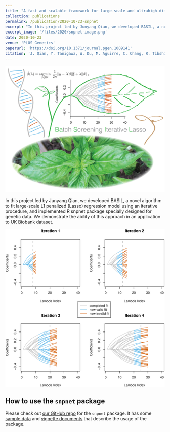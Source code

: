 ```yaml
---
title: "A fast and scalable framework for large-scale and ultrahigh-dimensional sparse regression with application to the UK Biobank"
collection: publications
permalink: /publication/2020-10-23-snpnet
excerpt: "In this project led by Junyang Qian, we developed BASIL, a novel algorithm to fit large-scale L1 penalized (Lasso) regression model using an iterative procedure, and implemented R snpnet package specially designed for genetic data. We demonstrate the ability of this approach in an application to UK Biobank dataset."
excerpt_image: '/files/2020/snpnet-image.png'
date: 2020-10-23
venue: 'PLOS Genetics'
paperurl: 'https://doi.org/10.1371/journal.pgen.1009141'
citation: 'J. Qian, Y. Tanigawa, W. Du, M. Aguirre, C. Chang, R. Tibshirani, M. A. Rivas, T. Hastie, A fast and scalable framework for large-scale and ultrahigh-dimensional sparse regression with application to the UK Biobank. PLoS Genet. 16, e1009141 (2020).'
---
```


![snpnet striking image](/files/2020/snpnet-image.png)

In this project led by Junyang Qian, we developed BASIL, a novel algorithm to fit large-scale L1 penalized (Lasso) regression model using an iterative procedure, and implemented R snpnet package specially designed for genetic data. We demonstrate the ability of this approach in an application to UK Biobank dataset.

![snpnet figure 1](/files/2020/snpnet-Fig1.png)

## How to use the `snpnet` package

Please check out [our GitHub repo](https://github.com/rivas-lab/snpnet) for the `snpnet` package. It has some [sample data](https://github.com/rivas-lab/snpnet/tree/master/inst/extdata) and [vignette documents](https://github.com/rivas-lab/snpnet/vignettes/vignette.pdf) that describe the usage of the package.

